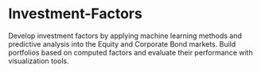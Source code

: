 # Investment-Factors
Develop investment factors by applying machine learning methods and predictive analysis into the Equity and Corporate Bond markets. Build portfolios based on computed factors and evaluate their performance with visualization tools.
